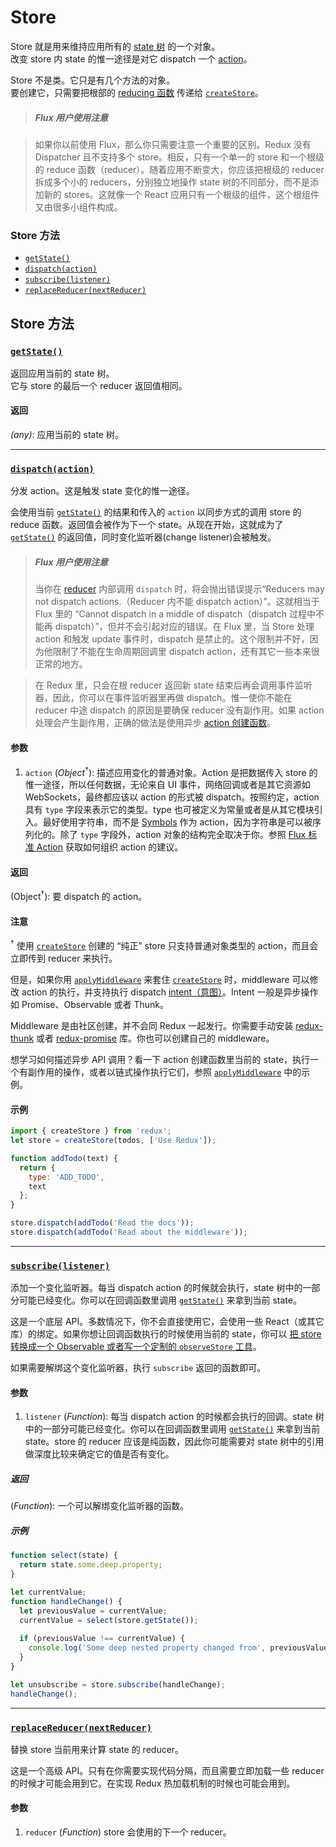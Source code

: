 # Store

Store 就是用来维持应用所有的 [state 树](../Glossary.md#state) 的一个对象。  
改变 store 内 state 的惟一途径是对它 dispatch 一个 [action](../Glossary.md#action)。

Store 不是类。它只是有几个方法的对象。  
要创建它，只需要把根部的 [reducing 函数](../Glossary.md#reducer) 传递给 [`createStore`](createStore.md)。

>##### Flux 用户使用注意

>如果你以前使用 Flux，那么你只需要注意一个重要的区别。Redux 没有 Dispatcher 且不支持多个 store。相反，只有一个单一的 store 和一个根级的 reduce 函数（reducer）。随着应用不断变大，你应该把根级的 reducer 拆成多个小的 reducers，分别独立地操作 state 树的不同部分，而不是添加新的 stores。这就像一个 React 应用只有一个根级的组件，这个根组件又由很多小组件构成。

### Store 方法

- [`getState()`](#getState)
- [`dispatch(action)`](#dispatch)
- [`subscribe(listener)`](#subscribe)
- [`replaceReducer(nextReducer)`](#replaceReducer)

## Store 方法

### <a id='getState'></a>[`getState()`](#getState)

返回应用当前的 state 树。  
它与 store 的最后一个 reducer 返回值相同。

#### 返回

*(any)*: 应用当前的 state 树。

<hr>

### <a id='dispatch'></a>[`dispatch(action)`](#dispatch)

分发 action。这是触发 state 变化的惟一途径。

会使用当前 [`getState()`](#getState) 的结果和传入的 `action` 以同步方式的调用 store 的 reduce 函数。返回值会被作为下一个 state。从现在开始，这就成为了 [`getState()`](#getState) 的返回值，同时变化监听器(change listener)会被触发。

>##### Flux 用户使用注意
>当你在 [reducer](../Glossary.md#reducer) 内部调用 `dispatch` 时，将会抛出错误提示“Reducers may not dispatch actions.（Reducer 内不能 dispatch action）”。这就相当于 Flux 里的 “Cannot dispatch in a middle of dispatch（dispatch 过程中不能再 dispatch）”，但并不会引起对应的错误。在 Flux 里，当 Store 处理 action 和触发 update 事件时，dispatch 是禁止的。这个限制并不好，因为他限制了不能在生命周期回调里 dispatch action，还有其它一些本来很正常的地方。

>在 Redux 里，只会在根 reducer 返回新 state 结束后再会调用事件监听器，因此，你可以在事件监听器里再做 dispatch。惟一使你不能在 reducer 中途 dispatch 的原因是要确保 reducer 没有副作用。如果 action 处理会产生副作用，正确的做法是使用异步 [action 创建函数](../Glossary.md#action-creator)。

#### 参数

1. `action` (*Object*<sup>†</sup>): 描述应用变化的普通对象。Action 是把数据传入 store 的惟一途径，所以任何数据，无论来自 UI 事件，网络回调或者是其它资源如 WebSockets，最终都应该以 action 的形式被 dispatch。按照约定，action 具有 `type` 字段来表示它的类型。type 也可被定义为常量或者是从其它模块引入。最好使用字符串，而不是 [Symbols](https://developer.mozilla.org/en/docs/Web/JavaScript/Reference/Global_Objects/Symbol) 作为 action，因为字符串是可以被序列化的。除了 `type` 字段外，action 对象的结构完全取决于你。参照 [Flux 标准 Action](https://github.com/acdlite/flux-standard-action) 获取如何组织 action 的建议。

#### 返回

(Object<sup>†</sup>): 要 dispatch 的 action。

#### 注意

<sup>†</sup> 使用 [`createStore`](createStore.md) 创建的 “纯正” store 只支持普通对象类型的 action，而且会立即传到 reducer 来执行。

但是，如果你用 [`applyMiddleware`](applyMiddleware.md) 来套住 [`createStore`](createStore.md) 时，middleware 可以修改 action 的执行，并支持执行 dispatch [intent（意图）](../Glossary.md#intent)。Intent 一般是异步操作如 Promise、Observable 或者 Thunk。

Middleware 是由社区创建，并不会同 Redux 一起发行。你需要手动安装 [redux-thunk](https://github.com/gaearon/redux-thunk) 或者 [redux-promise](https://github.com/acdlite/redux-promise) 库。你也可以创建自己的 middleware。

想学习如何描述异步 API 调用？看一下 action 创建函数里当前的 state，执行一个有副作用的操作，或者以链式操作执行它们，参照 [`applyMiddleware`](applyMiddleware.md) 中的示例。

#### 示例

```js
import { createStore } from 'redux';
let store = createStore(todos, ['Use Redux']);

function addTodo(text) {
  return {
    type: 'ADD_TODO',
    text
  };
}

store.dispatch(addTodo('Read the docs'));
store.dispatch(addTodo('Read about the middleware'));
```

<hr>

### <a id='subscribe'></a>[`subscribe(listener)`](#subscribe)

添加一个变化监听器。每当 dispatch action 的时候就会执行，state 树中的一部分可能已经变化。你可以在回调函数里调用 [`getState()`](#getState) 来拿到当前 state。

这是一个底层 API。多数情况下，你不会直接使用它，会使用一些 React（或其它库）的绑定。如果你想让回调函数执行的时候使用当前的 state，你可以 [把 store 转换成一个 Observable 或者写一个定制的 `observeStore` 工具](https://github.com/rackt/redux/issues/303#issuecomment-125184409)。

如果需要解绑这个变化监听器，执行 `subscribe` 返回的函数即可。

#### 参数

1. `listener` (*Function*): 每当 dispatch action 的时候都会执行的回调。state 树中的一部分可能已经变化。你可以在回调函数里调用 [`getState()`](#getState) 来拿到当前 state。store 的 reducer 应该是纯函数，因此你可能需要对 state 树中的引用做深度比较来确定它的值是否有变化。

##### 返回

(*Function*): 一个可以解绑变化监听器的函数。

##### 示例

```js
function select(state) {
  return state.some.deep.property;
}

let currentValue;
function handleChange() {
  let previousValue = currentValue;
  currentValue = select(store.getState());
  
  if (previousValue !== currentValue) {
    console.log('Some deep nested property changed from', previousValue, 'to', currentValue);
  }
}

let unsubscribe = store.subscribe(handleChange);
handleChange();
```

<hr>

### <a id='replaceReducer'></a>[`replaceReducer(nextReducer)`](#replaceReducer)

替换 store 当前用来计算 state 的 reducer。

这是一个高级 API。只有在你需要实现代码分隔，而且需要立即加载一些 reducer 的时候才可能会用到它。在实现 Redux 热加载机制的时候也可能会用到。

#### 参数

1. `reducer` (*Function*) store 会使用的下一个 reducer。
